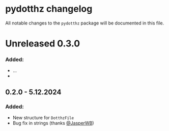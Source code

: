 # pydotthz changelog

All notable changes to the `pydotthz` package will be documented in this file.

# Unreleased 0.3.0

### Added:

* ...
* 
## 0.2.0 - 5.12.2024

### Added:

* New structure for `DotthzFile`
* Bug fix in strings (thanks [@JasperWB](https://github.com/JasperWB))

